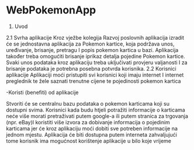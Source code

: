 # WebPokemonApp

1.	Uvod

2.1	Svrha aplikacije 
Kroz vježbe kolegija Razvoj poslovnih aplikacija izradit će se jednostavna aplikacija za Pokemon kartice, koja podržava unos, uređivanje, brisanje, pretragu I popis pokemon kartica u bazi. Aplikacija također treba omogućiti brisanje iprikaz detalja pojedine Pokemon kartice. Svaki unos podataka kroz aplikaciju treba uključivati provjeru valjanosti I za brisanje podataka je potrebna posebna potvrda korisnika.
2.2	Korisnici aplikacije
Aplikaciji moći pristupiti svi korisnici koji imaju internet I internet preglednik te žele saznati trenutne cijene te pojedinosti pokemon kartica

 -Koristi (benefiti) od aplikacije

Stvoriti će se centralnu bazu podataka o pokemon karticama koji su dostupni svima. Korisnici kada budu htjeli potražiti informacije o karticama neće više morati pretraživati putem google-a ili putem stranica za trgovanja (npr. eBay)I koristiti više izvora za dobivanje informacija o pojedinim karticama jer će kroz aplikaciju moći dobiti sve potreben informacije na jednom mjestu. Aplikacija će biti dostupna putem interneta zahvaljujući tome korisnik ima mogućnost korištenje aplikacije u bilo koje vrijeme
